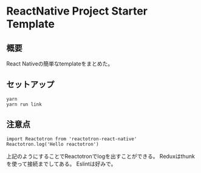 # ReactNative Project Starter Template

## 概要
React Nativeの簡単なtemplateをまとめた。

## セットアップ
```
yarn
yarn run link
```

## 注意点

```
import Reactotron from 'reactotron-react-native'
Reactotron.log('Hello reactotron')
```

上記のようにすることでReactotronでlogを出すことができる。
Reduxはthunkを使って接続までしてある。
Eslintは好みで。

